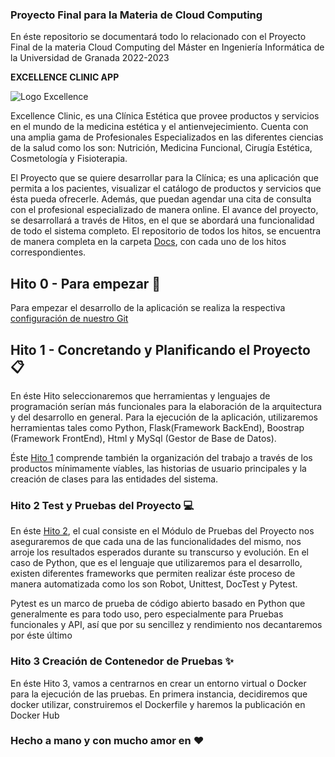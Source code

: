 ### Proyecto Final para la Materia de Cloud Computing 

En éste repositorio se documentará todo lo relacionado con el Proyecto Final de la materia Cloud Computing del Máster en Ingeniería Informática de la Universidad de Granada 2022-2023


**EXCELLENCE CLINIC APP**

![Logo Excellence](https://user-images.githubusercontent.com/116747654/200843216-51b8959e-dc84-4b81-900c-e7b83a9cb35e.jpg)



Excellence Clinic, es una Clínica Estética que provee productos y servicios en el mundo de la medicina estética y el antienvejecimiento. Cuenta con una amplia gama de Profesionales Especializados en las diferentes ciencias de la salud como los son: Nutrición, Medicina Funcional, Cirugía Estética, Cosmetología y Fisioterapia. 

El Proyecto que se quiere desarrollar para la Clínica; es una aplicación que permita a los pacientes, visualizar el catálogo de productos y servicios que ésta pueda ofrecerle. Además, que puedan agendar una cita de consulta con el profesional especializado de manera online. El avance del proyecto, se desarrollará a través de Hitos, en el que se abordará una funcionalidad de todo el sistema completo. El repositorio de todos los hitos, se encuentra de manera completa en la carpeta [Docs](https://github.com/dalkisbustos/Proyecto_Final/tree/main/Docs), con cada uno de los hitos correspondientes.

##  Hito 0 - Para empezar 🚀

Para empezar el desarrollo de la aplicación se realiza la respectiva [configuración de nuestro Git](https://github.com/dalkisbustos/Proyecto_Final/tree/main/Docs/Hito%200)

##  Hito 1 - Concretando y Planificando el Proyecto 📋

En éste Hito seleccionaremos que herramientas y lenguajes de programación serían más funcionales para la elaboración de la arquitectura y del desarrollo en general. 
Para la ejecución de la aplicación, utilizaremos herramientas tales como Python, Flask(Framework BackEnd), Boostrap (Framework FrontEnd), Html y MySql (Gestor de Base de Datos).

Éste [Hito 1](https://github.com/dalkisbustos/Proyecto_Final/blob/main/Docs/Hito%201/Readme.md) comprende también la organización del trabajo a través de los productos mínimamente víables, las historias de usuario principales y la creación de clases para las entidades del sistema.

### Hito 2 Test y Pruebas del Proyecto  💻

En éste [Hito 2](https://github.com/dalkisbustos/Proyecto_Final/blob/main/Docs/Hito%202/Test.md), el cual consiste en el Módulo de Pruebas del Proyecto nos aseguraremos de que cada una de las funcionalidades del mismo, nos arroje los resultados esperados durante su transcurso y evolución. En el caso de Python, que es el lenguaje que utilizaremos para el desarrollo, existen diferentes frameworks que permiten realizar éste proceso de manera automatizada como los son Robot, Unittest, DocTest y Pytest.

Pytest es un marco de prueba de código abierto basado en Python que generalmente es para todo uso, pero especialmente para Pruebas funcionales y API, así que por su sencillez y rendimiento nos decantaremos por éste último

### Hito 3 Creación de Contenedor de Pruebas ✨

En éste Hito 3, vamos a centrarnos en crear un entorno virtual o Docker para la ejecución de las pruebas. 
En primera instancia, decidiremos que docker utilizar, construiremos el Dockerfile y haremos la publicación en Docker Hub



### Hecho a mano y con mucho amor en ❤
